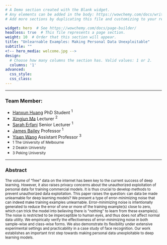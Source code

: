 ```yaml
---
# A Demo section created with the Blank widget.
# Any elements can be added in the body: https://wowchemy.com/docs/writing-markdown-latex/
# Add more sections by duplicating this file and customizing to your requirements.

widget: hero  # See https://wowchemy.com/docs/page-builder/
headless: true  # This file represents a page section.
weight: 10  # Order that this section will appear.
title: "Unlearnable Examples: Making Personal Data Unexploitable"
subtitle: ""
<!-- hero_media: welcome.jpg -->
design:
  # Choose how many columns the section has. Valid values: 1 or 2.
  columns: '1'
advanced:
  css_style:
  css_class:
---
```


---
### Team Member:
- [Hanxun Huang](http://hanxunh.github.io/) PhD Student <sup>1</sup>
- [Xingjun Ma](http://xingjunma.com/) Lecturer <sup>2</sup>
- [Sarah Erfani](https://people.eng.unimelb.edu.au/smonazam/) Senior Lecturer <sup>1</sup>
- [James Bailey](https://people.eng.unimelb.edu.au/baileyj/) Professor <sup>1</sup>
- [Yisen Wang](https://sites.google.com/site/csyisenwang/) Assistant Professor <sup>3</sup>
- <small> 1 The University of Melbourne </small>
- <small> 2 Deakin University </small>
- <small> 3 Peking University </small>
---
### Abstract
<small>
The volume of "free" data on the internet has been key to the current success of deep learning. However, it also raises privacy concerns about the unauthorized exploitation of personal data for training commercial models. It is thus crucial to develop methods to prevent unauthorized data exploitation. This paper raises the question: can data be made unlearnable for deep learning models? We present a type of error-minimizing noise that can indeed make training examples unlearnable. Error-minimizing noise is intentionally generated to reduce the error of one or more of the training example(s) close to zero, which can trick the model into believing there is "nothing" to learn from these example(s). The noise is restricted to be imperceptible to human eyes, and thus does not affect normal data utility. We empirically verify the effectiveness of error-minimizing noise in both sample-wise and class-wise forms. We also demonstrate its flexibility under extensive experimental settings and practicability in a case study of face recognition. Our work establishes an important ﬁrst step towards making personal data unexploitable to deep learning models.
</small>
